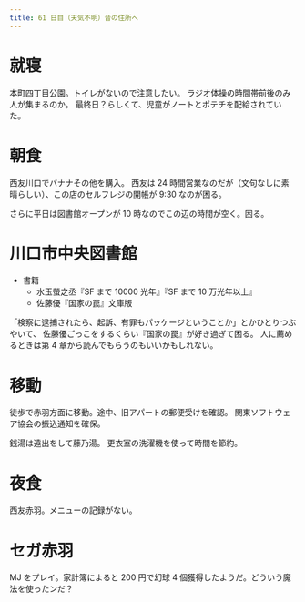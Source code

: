 ```yaml
---
title: 61 日目（天気不明）昔の住所へ
---
```


# 就寝

本町四丁目公園。トイレがないので注意したい。
ラジオ体操の時間帯前後のみ人が集まるのか。
最終日？らしくて、児童がノートとポテチを配給されていた。

# 朝食

西友川口でバナナその他を購入。
西友は 24 時間営業なのだが（文句なしに素晴らしい）、この店のセルフレジの開帳が 9:30 なのが困る。

さらに平日は図書館オープンが 10 時なのでこの辺の時間が空く。困る。

# 川口市中央図書館

* 書籍
  * 水玉螢之丞『SF まで 10000 光年』『SF まで 10 万光年以上』
  * 佐藤優『国家の罠』文庫版

「検察に逮捕されたら、起訴、有罪もパッケージということか」とかひとりつぶやいて、
佐藤優ごっこをするくらい『国家の罠』が好き過ぎて困る。
人に薦めるときは第 4 章から読んでもらうのもいいかもしれない。

# 移動

徒歩で赤羽方面に移動。途中、旧アパートの郵便受けを確認。
関東ソフトウェア協会の振込通知を確保。

銭湯は遠出をして藤乃湯。
更衣室の洗濯機を使って時間を節約。

# 夜食

西友赤羽。メニューの記録がない。

# セガ赤羽

MJ をプレイ。家計簿によると 200 円で幻球 4 個獲得したようだ。どういう魔法を使ったンだ？
